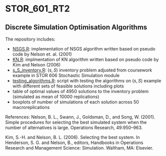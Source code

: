 # STOR_601_RT2

## Discrete Simulation Optimisation Algorithms

The repository includes:
- [NSGS.R](./NSGS.R): implementation of NSGS algorithm written based on pseudo code by Nelson et. al. (2001)
- [KN.R](./KN.R): implmentation of KN algorithm written based on pseudo code by Kim and Nelson (2006)
- [s_S_inventory.R](./s_S_inventory.R): $(s,S)$ inventory problem adjusted from coursework example in STOR 606 Stochastic Simulation module
- [testing_algorithms.R](./testing_algorithms.R): script with testing the algorithms on $(s,S)$ example with different sets of feasible solutions including plots
- table of optimal values of $4950$ solutions to the inventory problem (simulated as mean of $10000$ replications)
- boxplots of number of simulations of each solution across $50$ macroreplications

References:
Nelson, B. L., Swann, J., Goldsman, D., and Song, W. (2001). Simple procedures for selecting the
best simulated system when the number of alternatives is large. Operations Research, 49:950–963.

Kim, S.-H. and Nelson, B. L. (2006). Selecting the best system. In Henderson, S. G. and Nelson,
B., editors, Handbooks in Operations Research and Management Science: Simulation. Waltham,
MA: Elsevier.


